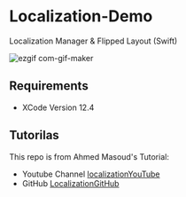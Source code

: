# Localization-Demo
Localization Manager &amp; Flipped Layout (Swift)


![ezgif com-gif-maker](https://user-images.githubusercontent.com/91760695/170808319-31ed977c-ef64-46cc-b9b1-716f151f8120.gif)


## Requirements
- XCode Version 12.4

## Tutorilas
This repo is from Ahmed Masoud's Tutorial:

- Youtube Channel [localizationYouTube](https://www.youtube.com/user/Iphone284)
- GitHub [LocalizationGitHub](https://github.com/Ahmed-Masoud/Tutorials/tree/master/LocalizationManager)
